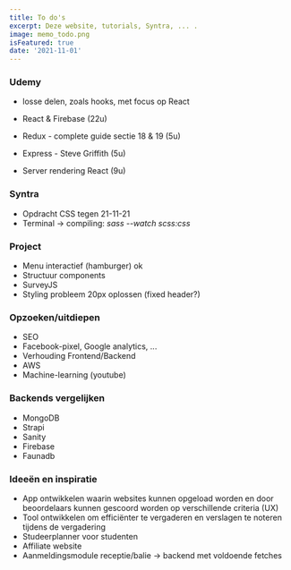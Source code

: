 ```yaml
---
title: To do's 
excerpt: Deze website, tutorials, Syntra, ... .
image: memo_todo.png
isFeatured: true
date: '2021-11-01'
---
```

### Udemy

- losse delen, zoals hooks, met focus op React

- React & Firebase (22u)
- Redux - complete guide sectie 18 & 19 (5u)
- Express - Steve Griffith (5u)
- Server rendering React (9u)

### Syntra 

- Opdracht CSS tegen 21-11-21
- Terminal -> compiling:             *sass --watch scss:css* 

### Project 

- Menu interactief (hamburger) ok
- Structuur components
- SurveyJS
- Styling probleem 20px oplossen (fixed header?)

### Opzoeken/uitdiepen

- SEO
- Facebook-pixel, Google analytics, ...
- Verhouding Frontend/Backend
- AWS
- Machine-learning (youtube)

### Backends vergelijken 

- MongoDB 
- Strapi
- Sanity
- Firebase
- Faunadb  

### Ideeën en inspiratie

- App ontwikkelen waarin websites kunnen opgeload worden en door beoordelaars kunnen gescoord worden op verschillende criteria (UX)
- Tool ontwikkelen om efficiënter te vergaderen en verslagen te noteren tijdens de vergadering
- Studeerplanner voor studenten
- Affiliate website
- Aanmeldingsmodule receptie/balie -> backend met voldoende fetches

